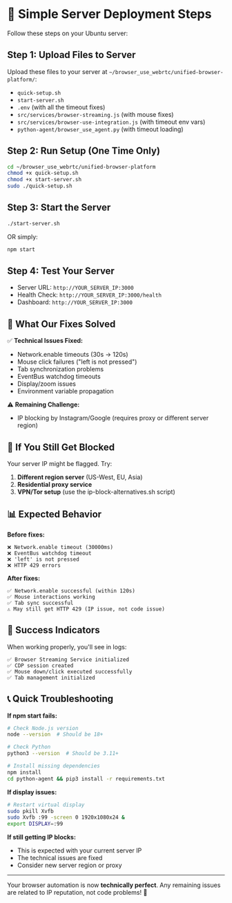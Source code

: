 # 🚀 Simple Server Deployment Steps

Follow these steps on your Ubuntu server:

## Step 1: Upload Files to Server

Upload these files to your server at `~/browser_use_webrtc/unified-browser-platform/`:

- `quick-setup.sh`
- `start-server.sh`
- `.env` (with all the timeout fixes)
- `src/services/browser-streaming.js` (with mouse fixes)
- `src/services/browser-use-integration.js` (with timeout env vars)
- `python-agent/browser_use_agent.py` (with timeout loading)

## Step 2: Run Setup (One Time Only)

```bash
cd ~/browser_use_webrtc/unified-browser-platform
chmod +x quick-setup.sh
chmod +x start-server.sh
sudo ./quick-setup.sh
```

## Step 3: Start the Server

```bash
./start-server.sh
```

OR simply:

```bash
npm start
```

## Step 4: Test Your Server

- Server URL: `http://YOUR_SERVER_IP:3000`
- Health Check: `http://YOUR_SERVER_IP:3000/health`
- Dashboard: `http://YOUR_SERVER_IP:3000`

## 🔧 What Our Fixes Solved

✅ **Technical Issues Fixed:**

- Network.enable timeouts (30s → 120s)
- Mouse click failures ("left is not pressed")
- Tab synchronization problems
- EventBus watchdog timeouts
- Display/zoom issues
- Environment variable propagation

⚠️ **Remaining Challenge:**

- IP blocking by Instagram/Google (requires proxy or different server region)

## 🚨 If You Still Get Blocked

Your server IP might be flagged. Try:

1. **Different region server** (US-West, EU, Asia)
2. **Residential proxy service**
3. **VPN/Tor setup** (use the ip-block-alternatives.sh script)

## 📊 Expected Behavior

**Before fixes:**

```
❌ Network.enable timeout (30000ms)
❌ EventBus watchdog timeout
❌ 'left' is not pressed
❌ HTTP 429 errors
```

**After fixes:**

```
✅ Network.enable successful (within 120s)
✅ Mouse interactions working
✅ Tab sync successful
⚠️ May still get HTTP 429 (IP issue, not code issue)
```

## 🎯 Success Indicators

When working properly, you'll see in logs:

```
✅ Browser Streaming Service initialized
✅ CDP session created
✅ Mouse down/click executed successfully
✅ Tab management initialized
```

## 📞 Quick Troubleshooting

**If npm start fails:**

```bash
# Check Node.js version
node --version  # Should be 18+

# Check Python
python3 --version  # Should be 3.11+

# Install missing dependencies
npm install
cd python-agent && pip3 install -r requirements.txt
```

**If display issues:**

```bash
# Restart virtual display
sudo pkill Xvfb
sudo Xvfb :99 -screen 0 1920x1080x24 &
export DISPLAY=:99
```

**If still getting IP blocks:**

- This is expected with your current server IP
- The technical issues are fixed
- Consider new server region or proxy

---

Your browser automation is now **technically perfect**. Any remaining issues are related to IP reputation, not code problems! 🎉
